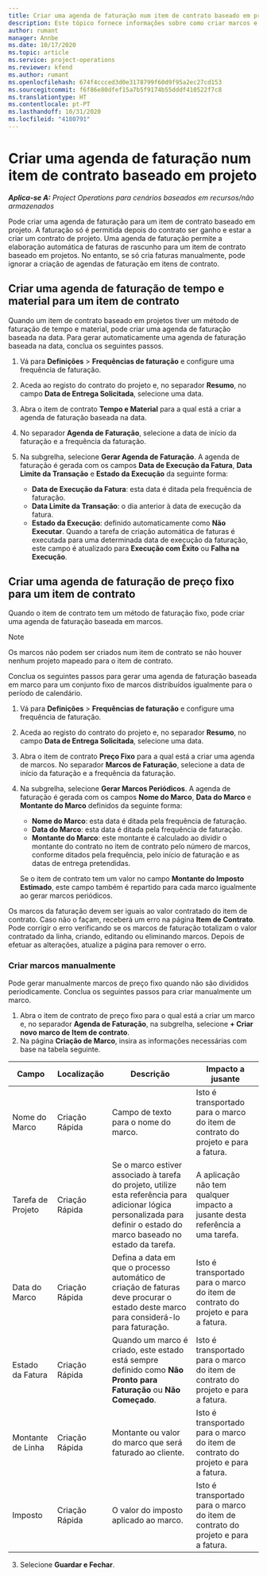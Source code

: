 ```yaml
---
title: Criar uma agenda de faturação num item de contrato baseado em projeto
description: Este tópico fornece informações sobre como criar marcos e agendas de faturação em itens de contrato.
author: rumant
manager: Annbe
ms.date: 10/17/2020
ms.topic: article
ms.service: project-operations
ms.reviewer: kfend
ms.author: rumant
ms.openlocfilehash: 674f4ccced3d0e3178799f60d9f95a2ec27cd153
ms.sourcegitcommit: f6f86e80dfef15a7b5f9174b55dddf410522f7c8
ms.translationtype: HT
ms.contentlocale: pt-PT
ms.lasthandoff: 10/31/2020
ms.locfileid: "4180791"
---
```

# <a name="create-an-invoice-schedule-on-a-project-based-contract-line"></a>Criar uma agenda de faturação num item de contrato baseado em projeto 

_**Aplica-se A:** Project Operations para cenários baseados em recursos/não armazenados_

Pode criar uma agenda de faturação para um item de contrato baseado em projeto. A faturação só é permitida depois do contrato ser ganho e estar a criar um contrato de projeto. Uma agenda de faturação permite a elaboração automática de faturas de rascunho para um item de contrato baseado em projetos. No entanto, se só cria faturas manualmente, pode ignorar a criação de agendas de faturação em itens de contrato.

## <a name="create-a-time-and-material-invoice-schedule-for-a-contract-line"></a>Criar uma agenda de faturação de tempo e material para um item de contrato

Quando um item de contrato baseado em projetos tiver um método de faturação de tempo e material, pode criar uma agenda de faturação baseada na data. Para gerar automaticamente uma agenda de faturação baseada na data, conclua os seguintes passos.

1. Vá para **Definições** > **Frequências de faturação** e configure uma frequência de faturação.
2. Aceda ao registo do contrato do projeto e, no separador **Resumo**, no campo **Data de Entrega Solicitada**, selecione uma data.
3. Abra o item de contrato **Tempo e Material** para a qual está a criar a agenda de faturação baseada na data. 
4. No separador **Agenda de Faturação**, selecione a data de início da faturação e a frequência da faturação.
5. Na subgrelha, selecione **Gerar Agenda de Faturação**. A agenda de faturação é gerada com os campos **Data de Execução da Fatura**, **Data Limite da Transação** e **Estado da Execução** da seguinte forma:

    - **Data de Execução da Fatura**: esta data é ditada pela frequência de faturação.
    - **Data Limite da Transação**: o dia anterior à data de execução da fatura.
    - **Estado da Execução**: definido automaticamente como **Não Executar**. Quando a tarefa de criação automática de faturas é executada para uma determinada data de execução da faturação, este campo é atualizado para **Execução com Êxito** ou **Falha na Execução**.

## <a name="create-a-fixed-price-invoice-schedule-for-a-contract-line"></a>Criar uma agenda de faturação de preço fixo para um item de contrato

Quando o item de contrato tem um método de faturação fixo, pode criar uma agenda de faturação baseada em marcos. 

> [!NOTE]
> Os marcos não podem ser criados num item de contrato se não houver nenhum projeto mapeado para o item de contrato.

Conclua os seguintes passos para gerar uma agenda de faturação baseada em marco para um conjunto fixo de marcos distribuídos igualmente para o período de calendário.

1. Vá para **Definições** > **Frequências de faturação** e configure uma frequência de faturação.
2. Aceda ao registo do contrato do projeto e, no separador **Resumo**, no campo **Data de Entrega Solicitada**, selecione uma data.
3. Abra o item de contrato **Preço Fixo** para a qual está a criar uma agenda de marcos. No separador **Marcos de Faturação**, selecione a data de início da faturação e a frequência da faturação. 
4. Na subgrelha, selecione **Gerar Marcos Periódicos**. A agenda de faturação é gerada com os campos **Nome do Marco**, **Data do Marco** e **Montante do Marco** definidos da seguinte forma:

    - **Nome do Marco**: esta data é ditada pela frequência de faturação.
    - **Data do Marco**: esta data é ditada pela frequência de faturação.
    - **Montante do Marco**: este montante é calculado ao dividir o montante do contrato no item de contrato pelo número de marcos, conforme ditados pela frequência, pelo início de faturação e as datas de entrega pretendidas.

    Se o item de contrato tem um valor no campo **Montante do Imposto Estimado**, este campo também é repartido para cada marco igualmente ao gerar marcos periódicos.

Os marcos da faturação devem ser iguais ao valor contratado do item de contrato. Caso não o façam, receberá um erro na página **Item de Contrato**. Pode corrigir o erro verificando se os marcos de faturação totalizam o valor contratado da linha, criando, editando ou eliminando marcos. Depois de efetuar as alterações, atualize a página para remover o erro.

### <a name="manually-create-milestones"></a>Criar marcos manualmente

Pode gerar manualmente marcos de preço fixo quando não são divididos periodicamente. Conclua os seguintes passos para criar manualmente um marco.

1. Abra o item de contrato de preço fixo para o qual está a criar um marco e, no separador **Agenda de Faturação**, na subgrelha, selecione **+ Criar novo marco de Item de contrato**. 
2. Na página **Criação de Marco**, insira as informações necessárias com base na tabela seguinte.

| Campo | Localização | Descrição | Impacto a jusante |
| --- | --- | --- | --- |
| Nome do Marco | Criação Rápida | Campo de texto para o nome do marco. | Isto é transportado para o marco do item de contrato do projeto e para a fatura. |
| Tarefa de Projeto | Criação Rápida | Se o marco estiver associado à tarefa do projeto, utilize esta referência para adicionar lógica personalizada para definir o estado do marco baseado no estado da tarefa. | A aplicação não tem qualquer impacto a jusante desta referência a uma tarefa. |
| Data do Marco | Criação Rápida | Defina a data em que o processo automático de criação de faturas deve procurar o estado deste marco para considerá-lo para faturação. | Isto é transportado para o marco do item de contrato do projeto e para a fatura. |
| Estado da Fatura | Criação Rápida | Quando um marco é criado, este estado está sempre definido como **Não Pronto para Faturação** ou **Não Começado**. | Isto é transportado para o marco do item de contrato do projeto e para a fatura. |
| Montante de Linha | Criação Rápida | Montante ou valor do marco que será faturado ao cliente. | Isto é transportado para o marco do item de contrato do projeto e para a fatura. |
| Imposto | Criação Rápida | O valor do imposto aplicado ao marco. | Isto é transportado para o marco do item de contrato do projeto e para a fatura. |

3. Selecione **Guardar e Fechar**.
